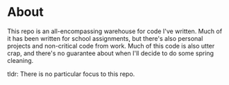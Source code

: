 About
=====

This repo is an all-encompassing warehouse for code I've written. Much of it has
been written for school assignments, but there's also personal projects and
non-critical code from work. Much of this code is also utter crap, and there's
no guarantee about when I'll decide to do some spring cleaning.

tldr: There is no particular focus to this repo.
